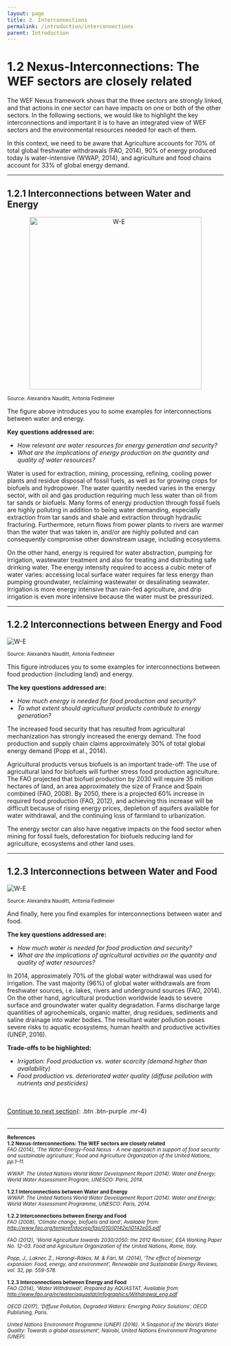 ```yaml
---
layout: page
title: 2. Interconnections
permalink: /introduction/interconnections
parent: Introduction
---
```

# **1.2 Nexus-Interconnections: The WEF sectors are closely related**

The WEF Nexus framework shows that the three sectors are strongly linked, and that actions in one sector can have impacts on one or both of the other sectors. In the following sections, we would like to highlight the key interconnections and important it is to have an integrated view of WEF sectors and the environmental resources needed for each of them.

In this context, we need to be aware that Agriculture accounts for 70% of total global freshwater withdrawals (FAO, 2014), 90% of energy produced today is water-intensive (WWAP, 2014), and agriculture and food chains account for 33% of global energy demand.

<hr/>

## 1.2.1 Interconnections between Water and Energy


<center><img src="/wef-nexus-online-course/assets/water-for-energy.png"
     alt="W-E" width="400" height="400"></center>

<p><small>Source: Alexandra Nauditt, Antonia Fedlmeier</small></p>



The figure above introduces you to some examples for interconnections between water and energy.

**Key questions addressed are:**
- *How relevant are water resources for energy generation and security?*
- *What are the implications of energy production on the quantity and quality of water resources?*

Water is used for extraction, mining, processing, refining, cooling power plants and residue disposal of fossil fuels, as well as for growing crops for biofuels and hydropower. The water quantity needed varies in the energy sector, with oil and gas production requiring much less water than oil from tar sands or biofuels. Many forms of energy production through fossil fuels are highly polluting in addition to being water demanding, especially extraction from tar sands and shale and extraction through hydraulic fracturing. Furthermore, return flows from power plants to rivers are warmer than the water that was taken in, and/or are highly polluted and can consequently compromise other downstream usage, including ecosystems.

On the other hand, energy is required for water abstraction, pumping for irrigation, wastewater treatment and also for treating and distributing safe drinking water. The energy intensity required to access a cubic meter of water varies: accessing local surface water requires far less energy than pumping groundwater, reclaiming wastewater or desalinating seawater. Irrigation is more energy intensive than rain-fed agriculture, and drip irrigation is even more intensive because the water must be pressurized.

<hr/>

## 1.2.2 Interconnections between Energy and Food

<img src="/wef-nexus-online-course/assets/energy-for-food.png"
     alt="W-E">

<p><small>Source: Alexandra Nauditt, Antonia Fedlmeier</small></p>

This figure introduces you to some examples for interconnections between food production (including land) and energy.

**The key questions addressed are:**

- *How much energy is needed for food production and security?*
- *To what extent should agricultural products contribute to energy generation?*

The increased food security that has resulted from agricultural mechanization has strongly increased the energy demand. The food production and supply chain claims approximately 30% of total global energy demand (Popp et al., 2014).

Agricultural products versus biofuels is an important trade-off: The use of agricultural land for biofuels will further stress food production agriculture. The FAO projected that biofuel production by 2030 will require 35 million hectares of land, an area approximately the size of France and Spain combined (FAO, 2008). By 2050, there is a projected 60% increase in required food production (FAO, 2012), and achieving this increase will be difficult because of rising energy prices, depletion of aquifers available for water withdrawal, and the continuing loss of farmland to urbanization.

The energy sector can also have negative impacts on the food sector when mining for fossil fuels, deforestation for biofuels reducing land for agriculture, ecosystems and other land uses.

<hr/>

## 1.2.3 Interconnections between Water and Food

<img src="/wef-nexus-online-course/assets/water-for-food.png"
     alt="W-E">
     
<p><small>Source: Alexandra Nauditt, Antonia Fedlmeier</small></p>

And finally, here you find examples for interconnections between water and food.

**The key questions addressed are:**

- *How much water is needed for food production and security?*
- *What are the implications of agricultural activities on the quantity and quality of water resources?*

In 2014, approximately 70% of the global water withdrawal was used for irrigation. The vast majority (96%) of global water withdrawals are from freshwater sources, i.e. lakes, rivers and underground sources (FAO, 2014). On the other hand, agricultural production worldwide leads to severe surface and groundwater water quality degradation. Farms discharge large quantities of agrochemicals, organic matter, drug residues, sediments and saline drainage into water bodies. The resultant water pollution poses severe risks to aquatic ecosystems, human health and productive activities (UNEP, 2016).

**Trade-offs to be highlighted:**

- *Irrigation: Food production vs. water scarcity (demand higher than availability)*
- *Food production vs. deteriorated water quality (diffuse pollution with nutrients and pesticides)*

<br/> <br/>
[Continue to next section](https://waterbender231.github.io/wef-nexus-online-course/introduction/beyondbasics){: .btn .btn-purple .mr-4}
<br/> <br/>

<hr/>

<p><small><b>References</b><br>
<b>1.2 Nexus-Interconnections: The WEF sectors are closely related</b><br>
<i>FAO (2014), ‘The Water-Energy-Food Nexus - A new approach in support of food security and sustainable agriculture’, Food and Agriculture Organization of the United Nations, pp.1–11.<br>
<br>
WWAP. The United Nations World Water Development Report (2014). Water and Energy; World Water Assessment Program, UNESCO: Paris, 2014.</i><br>
<br>
<b>1.2.1 Interconnections between Water and Energy</b><br>
<i>WWAP. The United Nations World Water Development Report (2014). Water and Energy; World Water Assessment Programme, UNESCO: Paris, 2014.</i><br>
<br>
<b>1.2.2 Interconnections between Energy and Food</b><br>
<i>FAO (2008), ‘Climate change, biofuels and land’, Available from: <a href="http://www.fao.org/tempref/docrep/fao/010/i0142e/i0142e05.pdf">http://www.fao.org/tempref/docrep/fao/010/i0142e/i0142e05.pdf</a><br>
<br>
FAO (2012), ‘World Agriculture towards 2030/2050: the 2012 Revision’, ESA Working Paper No. 12-03. Food and Agriculture Organization of the United Nations, Rome, Italy.<br>
<br>
Popp, J., Lakner, Z., Harangi-Rákos, M. & Fári, M. (2014), ‘The effect of bioenergy expansion: Food, energy, and environment’, Renewable and Sustainable Energy Reviews, vol. 32, pp. 559-578.</i><br>
<br>
<b>1.2.3 Interconnections between Energy and Food</b><br>
<i>FAO (2014), ‘Water Withdrawal’, Prepared by AQUASTAT, Available from:
<a href="http://www.fao.org/nr/water/aquastat/infographics/Withdrawal_eng.pdf">http://www.fao.org/nr/water/aquastat/infographics/Withdrawal_eng.pdf </a><br>
<br>
OECD (2017), ‘Diffuse Pollution, Degraded Waters: Emerging Policy Solutions’, OECD Publishing, Paris.<br>
<br>United Nations Environment Programme (UNEP) (2016). ‘A Snapshot of the World’s Water Quality: Towards a global assessment’, Nairobi, United Nations Environment Programme (UNEP).</i></small></p>